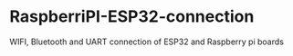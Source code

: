 # RaspberriPI-ESP32-connection
WIFI, Bluetooth and UART connection of ESP32 and Raspberry pi boards
